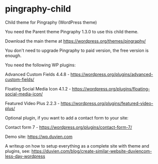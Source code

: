 # pingraphy-child
Child theme for Pingraphy (WordPress theme)

You need the Parent theme Pingraphy 1.3.0 to use this child theme.

Download the main theme at https://wordpress.org/themes/pingraphy/ 

You don't need to upgrade Pingraphy to paid version, the free version is enough.

You need the following WP plugins:

Advanced Custom Fields 4.4.8 - https://wordpress.org/plugins/advanced-custom-fields/

Floating Social Media Icon 4.1.2 - https://wordpress.org/plugins/floating-social-media-icon/

Featured Video Plus 2.2.3 - https://wordpress.org/plugins/featured-video-plus/

Optional plugin, if you want to add a contact form to your site:

Contact form 7 - https://wordpress.org/plugins/contact-form-7/

Demo site: https://wp.duvien.com

A writeup on how to setup everything as a complete site with theme and plugins, see: https://duvien.com/blog/create-similar-website-duviencom-less-day-wordpress

